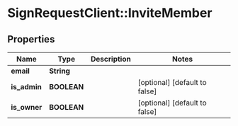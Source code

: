 # SignRequestClient::InviteMember

## Properties
Name | Type | Description | Notes
------------ | ------------- | ------------- | -------------
**email** | **String** |  | 
**is_admin** | **BOOLEAN** |  | [optional] [default to false]
**is_owner** | **BOOLEAN** |  | [optional] [default to false]


